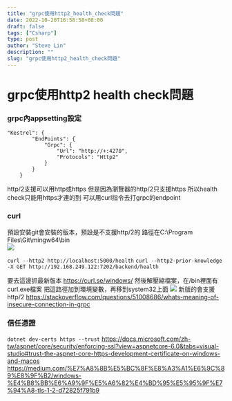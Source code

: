 ```yaml
---
title: "grpc使用http2_health_check問題"
date: 2022-10-20T16:58:58+08:00
draft: false
tags: ["Csharp"]
type: post
author: "Steve Lin"
description: ""
slug: "grpc使用http2_health_check問題"
---
```


# grpc使用http2 health check問題

### grpc內appsetting設定
```
"Kestrel": {
        "EndPoints": {
            "Grpc": {
                "Url": "http://+:4270",
                "Protocols": "Http2"
            }
        }
    }
```

http/2支援可以用http或https
但是因為瀏覽器的http/2只支援https
所以health check只能用https才連的到
可以用curl指令去打grpc的endpoint
### curl

預設安裝git會安裝的版本，預設是不支援http/2的
路徑在C:\Program Files\Git\mingw64\bin\
![](https://imgur.com/pfdfulL.jpg)


`curl --http2 http://localhost:5000/health`
`curl --http2-prior-knowledge -X GET http://192.168.249.122:7202/backend/health`

要去這邊抓最新版本
https://curl.se/windows/
然後解壓縮檔案，在/bin裡面有curl.exe檔案
把這路徑加到環境變數，再移到system32上面
![](https://imgur.com/XiRaK2E.jpg)
新版的會支援http/2
https://stackoverflow.com/questions/51008686/whats-meaning-of-insecure-connection-in-grpc


### 信任憑證
`dotnet dev-certs https --trust`
https://docs.microsoft.com/zh-tw/aspnet/core/security/enforcing-ssl?view=aspnetcore-6.0&tabs=visual-studio#trust-the-aspnet-core-https-development-certificate-on-windows-and-macos
https://medium.com/%E7%A8%8B%E5%BC%8F%E8%A3%A1%E6%9C%89%E8%9F%B2/windows-%E4%B8%BB%E6%A9%9F%E5%A6%82%E4%BD%95%E5%95%9F%E7%94%A8-tls-1-2-d72825f791b9